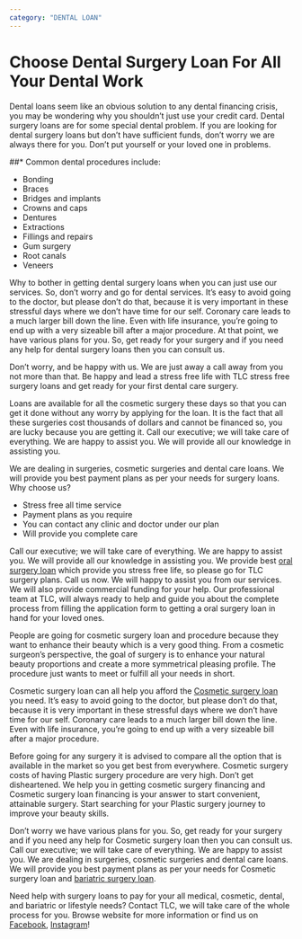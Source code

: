 ```yaml
---
category: "DENTAL LOAN"
---
```


# Choose Dental Surgery Loan For All Your Dental Work

Dental loans seem like an obvious solution to any dental financing crisis, you may be wondering why you shouldn’t just use your credit card. Dental surgery loans are for some special dental problem. If you are looking for dental surgery loans but don’t have sufficient funds, don’t worry we are always there for you. Don’t put yourself or your loved one in problems.

##\* Common dental procedures include:

- Bonding
- Braces
- Bridges and implants
- Crowns and caps
- Dentures
- Extractions
- Fillings and repairs
- Gum surgery
- Root canals
- Veneers

Why to bother in getting dental surgery loans when you can just use our services. So, don’t worry and go for dental services. It’s easy to avoid going to the doctor, but please don’t do that, because it is very important in these stressful days where we don’t have time for our self. Coronary care leads to a much larger bill down the line. Even with life insurance, you’re going to end up with a very sizeable bill after a major procedure. At that point, we have various plans for you. So, get ready for your surgery and if you need any help for dental surgery loans then you can consult us.

Don’t worry, and be happy with us. We are just away a call away from you not more than that. Be happy and lead a stress free life with TLC stress free surgery loans and get ready for your first dental care surgery.

Loans are available for all the cosmetic surgery these days so that you can get it done without any worry by applying for the loan. It is the fact that all these surgeries cost thousands of dollars and cannot be financed so, you are lucky because you are getting it. Call our executive; we will take care of everything. We are happy to assist you. We will provide all our knowledge in assisting you.

We are dealing in surgeries, cosmetic surgeries and dental care loans. We will provide you best payment plans as per your needs for surgery loans. Why choose us?

- Stress free all time service
- Payment plans as you require
- You can contact any clinic and doctor under our plan
- Will provide you complete care

Call our executive; we will take care of everything. We are happy to assist you. We will provide all our knowledge in assisting you. We provide best [oral surgery loan](https://tlc.com.au/category/dental-surgery-loans/) which provide you stress free life, so please go for TLC surgery plans. Call us now. We will happy to assist you from our services. We will also provide commercial funding for your help. Our professional team at TLC, will always ready to help and guide you about the complete process from filling the application form to getting a oral surgery loan in hand for your loved ones.

People are going for cosmetic surgery loan and procedure because they want to enhance their beauty which is a very good thing. From a cosmetic surgeon’s perspective, the goal of surgery is to enhance your natural beauty proportions and create a more symmetrical pleasing profile. The procedure just wants to meet or fulfill all your needs in short.

Cosmetic surgery loan can all help you afford the [Cosmetic surgery loan](https://totallifestylecredit.quora.com/Contact-Us-For-Cosmetic-Surgery-Loan-Financing-Today) you need. It’s easy to avoid going to the doctor, but please don’t do that, because it is very important in these stressful days where we don’t have time for our self. Coronary care leads to a much larger bill down the line. Even with life insurance, you’re going to end up with a very sizeable bill after a major procedure.

Before going for any surgery it is advised to compare all the option that is available in the market so you get best from everywhere. Cosmetic surgery costs of having Plastic surgery procedure are very high. Don’t get disheartened. We help you in getting cosmetic surgery financing and Cosmetic surgery loan financing is your answer to start convenient, attainable surgery. Start searching for your Plastic surgery journey to improve your beauty skills.

Don’t worry we have various plans for you. So, get ready for your surgery and if you need any help for Cosmetic surgery loan then you can consult us. Call our executive; we will take care of everything. We are happy to assist you. We are dealing in surgeries, cosmetic surgeries and dental care loans. We will provide you best payment plans as per your needs for Cosmetic surgery loan and [bariatric surgery loan](https://totalifestyle.tumblr.com/post/183443995181/what-is-bariatric-surgery-how-to-apply-for).

Need help with surgery loans to pay for your all medical, cosmetic, dental, and bariatric or lifestyle needs? Contact TLC, we will take care of the whole process for you. Browse website for more information or find us on [Facebook](https://www.facebook.com/totallifestylecredit/), [Instagram](https://www.instagram.com/tlc.aus/)!
